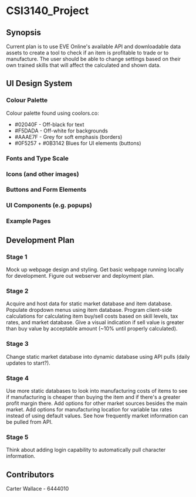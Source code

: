 # CSI3140_Project

## Synopsis
Current plan is to use EVE Online's available API and downloadable data assets to create a tool to check if an item
is profitable to trade or to manufacture. The user should be able to change settings based on their own trained skills
that will affect the calculated and shown data.

## UI Design System
### Colour Palette
Colour palette found using coolors.co:
  * #02040F - Off-black for text
  * #F5DADA - Off-white for backgrounds
  * #AAAE7F - Grey for soft emphasis (borders)
  * #0F5257 + #0B3142 Blues for UI elements (buttons)
### Fonts and Type Scale

### Icons (and other images)

### Buttons and Form Elements

### UI Components (e.g. popups)

### Example Pages

## Development Plan
### Stage 1
Mock up webpage design and styling.
Get basic webpage running locally for development.
Figure out webserver and deployment plan.

### Stage 2
Acquire and host data for static market database and item database.
Populate dropdown menus using item database.
Program client-side calculations for calculating item buy/sell costs based on skill levels, tax rates, and market database.
Give a visual indication if sell value is greater than buy value by acceptable amount (~10% until properly calculated).

### Stage 3
Change static market database into dynamic database using API pulls (daily updates to start?).

### Stage 4
Use more static databases to look into manufacturing costs of items to see if manufacturing is cheaper than buying the item and if there's a greater profit margin there.
Add options for other market sources besides the main market.
Add options for manufacturing location for variable tax rates instead of using default values.
See how frequently market information can be pulled from API.

### Stage 5
Think about adding login capability to automatically pull character information.

## Contributors
Carter Wallace - 6444010
